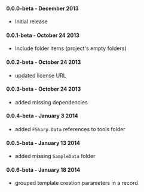 #### 0.0.0-beta - December  2013
* Initial release

#### 0.0.1-beta - October 24 2013
* Include folder items (project's empty folders)

#### 0.0.2-beta - October 24 2013
* updated license URL

#### 0.0.3-beta - October 24 2013
* added missing dependencies

#### 0.0.4-beta - January 3 2014
* added `FSharp.Data` references to tools folder

#### 0.0.5-beta - January 13 2014
* added missing `SampleData` folder

#### 0.0.6-beta - January 18 2014
* grouped template creation parameters in a record
